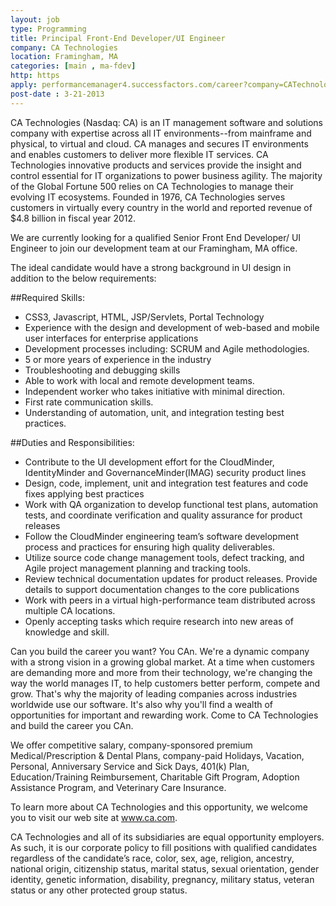 ```yaml
---
layout: job
type: Programming
title: Principal Front-End Developer/UI Engineer
company: CA Technologies
location: Framingham, MA
categories: [main , ma-fdev]
http: https
apply: performancemanager4.successfactors.com/career?company=CATechnologie&career_job_req_id=308&career_ns=job_listing&navBarLevel=JOB_SEARCH
post-date : 3-21-2013
---
```


CA Technologies (Nasdaq: CA) is an IT management software and solutions company with expertise across all IT environments--from mainframe and physical, to virtual and cloud. CA manages and secures IT environments and enables customers to deliver more flexible IT services. CA Technologies innovative products and services provide the insight and control essential for IT organizations to power business agility. The majority of the Global Fortune 500 relies on CA Technologies to manage their evolving IT ecosystems. Founded in 1976, CA Technologies serves customers in virtually every country in the world and reported revenue of $4.8 billion in fiscal year 2012.

We are currently looking for a qualified Senior Front End Developer/ UI Engineer to join our development team at our Framingham, MA office.

The ideal candidate would have a strong background in UI design in addition to the below requirements:

##Required Skills:
* CSS3, Javascript, HTML, JSP/Servlets, Portal Technology
* Experience with the design and development of web-based and mobile user interfaces for enterprise applications
* Development processes including: SCRUM and Agile methodologies.
* 5 or more years of experience in the industry
* Troubleshooting and debugging skills
* Able to work with local and remote development teams.
* Independent worker who takes initiative with minimal direction.
* First rate communication skills.
* Understanding of automation, unit, and integration testing best practices.

##Duties and Responsibilities:
* Contribute to the UI development effort for the CloudMinder, IdentityMinder and GovernanceMinder(IMAG) security product lines
* Design, code, implement, unit and integration test features and code fixes applying best practices
* Work with QA organization to develop functional test plans, automation tests, and coordinate verification and quality assurance for product releases
* Follow the CloudMinder engineering team’s software development process and practices for ensuring high quality deliverables.
* Utilize source code change management tools, defect tracking, and Agile project management planning and tracking tools.
* Review technical documentation updates for product releases. Provide details to support documentation changes to the core publications
* Work with peers in a virtual high-performance team distributed across multiple CA locations.
* Openly accepting tasks which require research into new areas of knowledge and skill.

Can you build the career you want?  You CAn.  We're a dynamic company with a strong vision in a growing global market. At a time when customers are demanding more and more from their technology, we're changing the way the world manages IT, to help customers better perform, compete and grow. That's why the majority of leading companies across industries worldwide use our software. It's also why you'll find a wealth of opportunities for important and rewarding work.  Come to CA Technologies and build the career you CAn.

We offer competitive salary, company-sponsored premium Medical/Prescription & Dental Plans, company-paid Holidays, Vacation, Personal, Anniversary Service and Sick Days, 401(k) Plan, Education/Training Reimbursement, Charitable Gift Program, Adoption Assistance Program, and Veterinary Care Insurance.

To learn more about CA Technologies and this opportunity, we welcome you to visit our web site at www.ca.com.

CA Technologies and all of its subsidiaries are equal opportunity employers. As such, it is our corporate policy to fill positions with qualified candidates regardless of the candidate’s race, color, sex, age, religion, ancestry, national origin, citizenship status, marital status, sexual orientation, gender identity, genetic information, disability, pregnancy, military status, veteran status or any other protected group status.